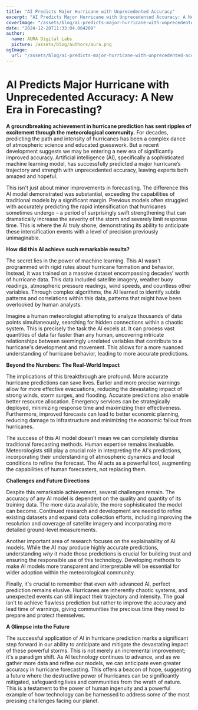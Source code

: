 ```yaml
---
title: "AI Predicts Major Hurricane with Unprecedented Accuracy"
excerpt: "AI Predicts Major Hurricane with Unprecedented Accuracy: A New Era in Forecasting?  **A groundbreaking achievement in hurricane prediction has sent "
coverImage: "/assets/blog/ai-predicts-major-hurricane-with-unprecedented-accuracy.jpg"
date: "2024-12-28T11:33:04.084209"
author:
  name: AURA Digital Labs
  picture: /assets/blog/authors/aura.png
ogImage:
  url: "/assets/blog/ai-predicts-major-hurricane-with-unprecedented-accuracy.jpg"
---
```


# AI Predicts Major Hurricane with Unprecedented Accuracy: A New Era in Forecasting?

**A groundbreaking achievement in hurricane prediction has sent ripples of excitement through the meteorological community.** For decades, predicting the path and intensity of hurricanes has been a complex dance of atmospheric science and educated guesswork.  But a recent development suggests we may be entering a new era of significantly improved accuracy.  Artificial intelligence (AI), specifically a sophisticated machine learning model, has successfully predicted a major hurricane’s trajectory and strength with unprecedented accuracy, leaving experts both amazed and hopeful.

This isn't just about minor improvements in forecasting.  The difference this AI model demonstrated was substantial, exceeding the capabilities of traditional models by a significant margin.  Previous models often struggled with accurately predicting the rapid intensification that hurricanes sometimes undergo – a period of surprisingly swift strengthening that can dramatically increase the severity of the storm and severely limit response time. This is where the AI truly shone, demonstrating its ability to anticipate these intensification events with a level of precision previously unimaginable.

**How did this AI achieve such remarkable results?**

The secret lies in the power of machine learning.  This AI wasn't programmed with rigid rules about hurricane formation and behavior.  Instead, it was trained on a massive dataset encompassing decades’ worth of hurricane data. This data included satellite imagery, weather buoy readings, atmospheric pressure readings, wind speeds, and countless other variables.  Through complex algorithms, the AI learned to identify subtle patterns and correlations within this data, patterns that might have been overlooked by human analysts.

Imagine a human meteorologist attempting to analyze thousands of data points simultaneously, searching for hidden connections within a chaotic system. This is precisely the task the AI excels at. It can process vast quantities of data far faster than any human, uncovering intricate relationships between seemingly unrelated variables that contribute to a hurricane's development and movement.  This allows for a more nuanced understanding of hurricane behavior, leading to more accurate predictions.

**Beyond the Numbers: The Real-World Impact**

The implications of this breakthrough are profound.  More accurate hurricane predictions can save lives.  Earlier and more precise warnings allow for more effective evacuations, reducing the devastating impact of strong winds, storm surges, and flooding.  Accurate predictions also enable better resource allocation. Emergency services can be strategically deployed, minimizing response time and maximizing their effectiveness.  Furthermore, improved forecasts can lead to better economic planning, reducing damage to infrastructure and minimizing the economic fallout from hurricanes.

The success of this AI model doesn't mean we can completely dismiss traditional forecasting methods.  Human expertise remains invaluable.  Meteorologists still play a crucial role in interpreting the AI's predictions, incorporating their understanding of atmospheric dynamics and local conditions to refine the forecast. The AI acts as a powerful tool, augmenting the capabilities of human forecasters, not replacing them.

**Challenges and Future Directions**

Despite this remarkable achievement, several challenges remain.  The accuracy of any AI model is dependent on the quality and quantity of its training data.  The more data available, the more sophisticated the model can become.  Continued research and development are needed to refine existing datasets and expand data collection efforts, including improving the resolution and coverage of satellite imagery and incorporating more detailed ground-level measurements.

Another important area of research focuses on the explainability of AI models. While the AI may produce highly accurate predictions, understanding *why* it made those predictions is crucial for building trust and ensuring the responsible use of this technology.  Developing methods to make AI models more transparent and interpretable will be essential for wider adoption within the meteorological community.

Finally, it's crucial to remember that even with advanced AI, perfect prediction remains elusive. Hurricanes are inherently chaotic systems, and unexpected events can still impact their trajectory and intensity.  The goal isn't to achieve flawless prediction but rather to improve the accuracy and lead time of warnings, giving communities the precious time they need to prepare and protect themselves.

**A Glimpse into the Future**

The successful application of AI in hurricane prediction marks a significant step forward in our ability to anticipate and mitigate the devastating impact of these powerful storms.  This is not merely an incremental improvement; it's a paradigm shift.  As AI technology continues to advance, and as we gather more data and refine our models, we can anticipate even greater accuracy in hurricane forecasting.  This offers a beacon of hope, suggesting a future where the destructive power of hurricanes can be significantly mitigated, safeguarding lives and communities from the wrath of nature.  This is a testament to the power of human ingenuity and a powerful example of how technology can be harnessed to address some of the most pressing challenges facing our planet.
